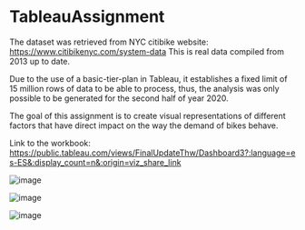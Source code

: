 # TableauAssignment

The dataset was retrieved from NYC citibike website: https://www.citibikenyc.com/system-data This is real data compiled from 2013 up to date.

Due to the use of a basic-tier-plan in Tableau, it establishes a fixed limit of 15 million rows of data to be able to process, thus, the analysis was only possible to be generated for the second half of year 2020.

The goal of this assignment is to create visual representations of different factors that have direct impact on the way the demand of bikes behave.

Link to the workbook: https://public.tableau.com/views/FinalUpdateThw/Dashboard3?:language=es-ES&:display_count=n&:origin=viz_share_link


![image](https://user-images.githubusercontent.com/73721626/122092533-a7ad2a00-cdcf-11eb-8ce6-00f55b965fd3.png)

![image](https://user-images.githubusercontent.com/73721626/122092695-d75c3200-cdcf-11eb-90a9-9c49dfd60975.png)

![image](https://user-images.githubusercontent.com/73721626/122092780-ef33b600-cdcf-11eb-81ff-b8a6c797a33a.png)
